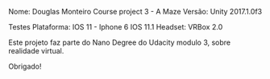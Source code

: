 Nome: Douglas Monteiro
Course project 3 - A Maze
Versão: Unity 2017.1.0f3

Testes
Plataforma: IOS 11 - Iphone 6 IOS 11.1
Headset: VRBox 2.0


Este projeto faz parte do Nano Degree do Udacity modulo 3, sobre realidade virtual. 


Obrigado!